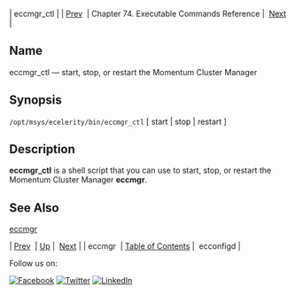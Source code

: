 | eccmgr_ctl |
| [Prev](executable.eccmgr.php)  | Chapter 74. Executable Commands Reference |  [Next](executable.ecconfigd.php) |

<a name="executable.eccmgr_ctl"></a>
## Name

eccmgr_ctl — start, stop, or restart the Momentum Cluster Manager

## Synopsis

`/opt/msys/ecelerity/bin/eccmgr_ctl` [ start | stop | restart ]

<a name="idp12210880"></a>
## Description

**eccmgr_ctl** is a shell script that you can use to start, stop, or restart the Momentum Cluster Manager **eccmgr**.

<a name="idp12213664"></a>
## See Also

[eccmgr](executable.eccmgr.php "eccmgr")

| [Prev](executable.eccmgr.php)  | [Up](exec.cmds.ref.php) |  [Next](executable.ecconfigd.php) |
| eccmgr  | [Table of Contents](index.php) |  ecconfigd |

Follow us on:

[![Facebook](https://support.messagesystems.com/images/icon-facebook.png)](http://www.facebook.com/messagesystems) [![Twitter](https://support.messagesystems.com/images/icon-twitter.png)](http://twitter.com/#!/MessageSystems) [![LinkedIn](https://support.messagesystems.com/images/icon-linkedin.png)](http://www.linkedin.com/company/message-systems)